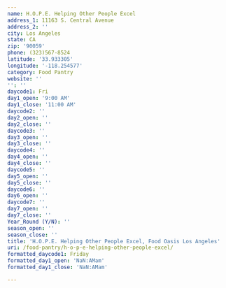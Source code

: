 ```yaml
---
name: H.O.P.E. Helping Other People Excel
address_1: 11163 S. Central Avenue
address_2: ''
city: Los Angeles
state: CA
zip: '90059'
phone: (323)567-8524
latitude: '33.933305'
longitude: '-118.254577'
category: Food Pantry
website: ''
'': ''
daycode1: Fri
day1_open: '9:00 AM'
day1_close: '11:00 AM'
daycode2: ''
day2_open: ''
day2_close: ''
daycode3: ''
day3_open: ''
day3_close: ''
daycode4: ''
day4_open: ''
day4_close: ''
daycode5: ''
day5_open: ''
day5_close: ''
daycode6: ''
day6_open: ''
daycode7: ''
day7_open: ''
day7_close: ''
Year_Round (Y/N): ''
season_open: ''
season_close: ''
title: 'H.O.P.E. Helping Other People Excel, Food Oasis Los Angeles'
uri: /food-pantry/h-o-p-e-helping-other-people-excel/
formatted_daycode1: Friday
formatted_day1_open: 'NaN:AMam'
formatted_day1_close: 'NaN:AMam'

---
```

